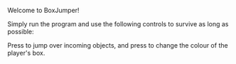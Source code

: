 Welcome to BoxJumper!

Simply run the program and use the following controls to survive as long as possible:

Press <SPACE> to jump over incoming objects, and press <ENTER> to change the colour of the player's box.